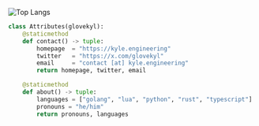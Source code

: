 <div align="center">
<!--   <h1 align="center"> <img src="https://emojis.slackmojis.com/emojis/images/1531849430/4246/blob-sunglasses.gif?1531849430" width="30"/> Hey, I'm Kyle</h1> -->
<!--   <h3 style="color:red;" align="center">I am a software developer and tinkerer of technology.</h3> -->
</div>

<!-- ### Hi there 👋 -->

<!-- ![Kyle's GitHub stats](https://github-readme-stats.vercel.app/api?username=glovekyl&show_icons=true) -->

![Top Langs](https://github-readme-stats.vercel.app/api/top-langs/?username=glovekyl&layout=compact)

```python
class Attributes(glovekyl):
    @staticmethod
    def contact() -> tuple:
        homepage  = "https://kyle.engineering"
        twitter   = "https://x.com/glovekyl"
        email     = "contact [at] kyle.engineering"
        return homepage, twitter, email

    @staticmethod
    def about() -> tuple:
        languages = ["golang", "lua", "python", "rust", "typescript"]
        pronouns = "he/him"
        return pronouns, languages
```

<!--
**glovekyl/glovekyl** is a ✨ _special_ ✨ repository because its `README.md` (this file) appears on your GitHub profile.

Here are some ideas to get you started:

- 🔭 I’m currently working on ...
- 🌱 I’m currently learning ...
- 👯 I’m looking to collaborate on ...
- 🤔 I’m looking for help with ...
- 💬 Ask me about ...
- 📫 How to reach me: ...
- 😄 Pronouns: ...
- ⚡ Fun fact: ...
-->
